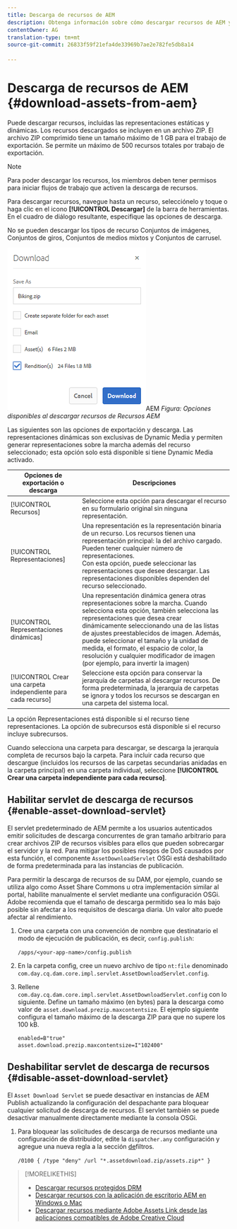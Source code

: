 ```yaml
---
title: Descarga de recursos de AEM
description: Obtenga información sobre cómo descargar recursos de AEM y activar o desactivar la funcionalidad de descarga.
contentOwner: AG
translation-type: tm+mt
source-git-commit: 26833f59f21efa4de33969b7ae2e782fe5db8a14

---
```



# Descarga de recursos de AEM {#download-assets-from-aem}

Puede descargar recursos, incluidas las representaciones estáticas y dinámicas. Los recursos descargados se incluyen en un archivo ZIP. El archivo ZIP comprimido tiene un tamaño máximo de 1 GB para el trabajo de exportación. Se permite un máximo de 500 recursos totales por trabajo de exportación.

>[!NOTE]
>
>Para poder descargar los recursos, los miembros deben tener permisos para iniciar flujos de trabajo que activen la descarga de recursos.

Para descargar recursos, navegue hasta un recurso, selecciónelo y toque o haga clic en el icono **[!UICONTROL Descargar]** de la barra de herramientas. En el cuadro de diálogo resultante, especifique las opciones de descarga.

No se pueden descargar los tipos de recurso Conjuntos de imágenes, Conjuntos de giros, Conjuntos de medios mixtos y Conjuntos de carrusel.

![Opciones disponibles al descargar recursos de Recursos](assets/asset_download_dialog.png)AEM *Figura: Opciones disponibles al descargar recursos de Recursos AEM*

Las siguientes son las opciones de exportación y descarga. Las representaciones dinámicas son exclusivas de Dynamic Media y permiten generar representaciones sobre la marcha además del recurso seleccionado; esta opción solo está disponible si tiene Dynamic Media activado.

| Opciones de exportación o descarga | Descripciones |
|---|---|
| [!UICONTROL Recursos] | Seleccione esta opción para descargar el recurso en su formulario original sin ninguna representación. |
| [!UICONTROL Representaciones] | Una representación es la representación binaria de un recurso. Los recursos tienen una representación principal: la del archivo cargado. Pueden tener cualquier número de representaciones. <br> Con esta opción, puede seleccionar las representaciones que desee descargar. Las representaciones disponibles dependen del recurso seleccionado. |
| [!UICONTROL Representaciones dinámicas] | Una representación dinámica genera otras representaciones sobre la marcha. Cuando selecciona esta opción, también selecciona las representaciones que desea crear dinámicamente seleccionando una de las listas de ajustes preestablecidos de imagen. Además, puede seleccionar el tamaño y la unidad de medida, el formato, el espacio de color, la resolución y cualquier modificador de imagen (por ejemplo, para invertir la imagen) |
| [!UICONTROL Crear una carpeta independiente para cada recurso] | Seleccione esta opción para conservar la jerarquía de carpetas al descargar recursos. De forma predeterminada, la jerarquía de carpetas se ignora y todos los recursos se descargan en una carpeta del sistema local. |

La opción Representaciones está disponible si el recurso tiene representaciones. La opción de subrecursos está disponible si el recurso incluye subrecursos.

Cuando selecciona una carpeta para descargar, se descarga la jerarquía completa de recursos bajo la carpeta. Para incluir cada recurso que descargue (incluidos los recursos de las carpetas secundarias anidadas en la carpeta principal) en una carpeta individual, seleccione **[!UICONTROL Crear una carpeta independiente para cada recurso]**.

## Habilitar servlet de descarga de recursos {#enable-asset-download-servlet}

El servlet predeterminado de AEM permite a los usuarios autenticados emitir solicitudes de descarga concurrentes de gran tamaño arbitrario para crear archivos ZIP de recursos visibles para ellos que pueden sobrecargar el servidor y la red. Para mitigar los posibles riesgos de DoS causados por esta función, el componente `AssetDownloadServlet` OSGi está deshabilitado de forma predeterminada para las instancias de publicación.

Para permitir la descarga de recursos de su DAM, por ejemplo, cuando se utiliza algo como Asset Share Commons u otra implementación similar al portal, habilite manualmente el servlet mediante una configuración OSGi. Adobe recomienda que el tamaño de descarga permitido sea lo más bajo posible sin afectar a los requisitos de descarga diaria. Un valor alto puede afectar al rendimiento.

1. Cree una carpeta con una convención de nombre que destinatario el modo de ejecución de publicación, es decir, `config.publish`:

   `/apps/<your-app-name>/config.publish`

1. En la carpeta config, cree un nuevo archivo de tipo `nt:file` denominado `com.day.cq.dam.core.impl.servlet.AssetDownloadServlet.config`.
1. Rellene `com.day.cq.dam.core.impl.servlet.AssetDownloadServlet.config` con lo siguiente. Define un tamaño máximo (en bytes) para la descarga como valor de `asset.download.prezip.maxcontentsize`. El ejemplo siguiente configura el tamaño máximo de la descarga ZIP para que no supere los 100 kB.

   ```
   enabled=B"true"
   asset.download.prezip.maxcontentsize=I"102400"
   ```

## Deshabilitar servlet de descarga de recursos {#disable-asset-download-servlet}

El `Asset Download Servlet` se puede desactivar en instancias de AEM Publish actualizando la configuración del despachante para bloquear cualquier solicitud de descarga de recursos. El servlet también se puede desactivar manualmente directamente mediante la consola OSGi.

1. Para bloquear las solicitudes de descarga de recursos mediante una configuración de distribuidor, edite la `dispatcher.any` configuración y agregue una nueva regla a la sección [de](https://docs.adobe.com/content/help/en/experience-manager-dispatcher/using/configuring/dispatcher-configuration.html#defining-a-filter)filtros.

   `/0100 { /type "deny" /url "*.assetdownload.zip/assets.zip*" }`

>[!MORELIKETHIS]
>
>* [Descargar recursos protegidos DRM](drm.md)
>* [Descargar recursos con la aplicación de escritorio AEM en Windows o Mac](https://helpx.adobe.com/experience-manager/desktop-app/aem-desktop-app.html)
>* [Descargar recursos mediante Adobe Assets Link desde las aplicaciones compatibles de Adobe Creative Cloud](https://helpx.adobe.com/es/enterprise/using/manage-assets-using-adobe-asset-link.html)


<!-- FULL ARTICLE ARCHIVE IS BELOW 

You can download assets including static and dynamic renditions. Alternatively, you can send emails with links to assets directly from AEM Assets. Downloaded assets are bundled in a ZIP file. The compressed ZIP file has a maximum file size of 1 GB for the export job. You are allowed a maximum of 500 total assets per export job.

>[!NOTE]
>
>Recipients of emails must be members of the `dam-users` group to access the ZIP download link in the email message. To be able to download the assets, the members must have permissions to launch workflows that trigger downloading of assets.

To download assets, navigate to an asset, select the asset, and tap/click the **[!UICONTROL Download]** icon from the toolbar. In the resulting dialog, specify your download options.

The asset types Image Sets, Spin Sets, Mixed Media Sets, and Carousel Sets cannot be downloaded.

![Available options when downloading assets from AEM Assets](assets/asset_download_dialog.png)
*Figure: Available options when downloading assets from AEM Assets*

The following are the Export/Download options. Dynamic renditions are unique to Dynamic Media and let you generate renditions on-the-fly in addition to the asset you selected - that option is only available if you have Dynamic Media enabled.

|Export or download options|Descriptions|
|---|---|
| [!UICONTROL Assets]| Select this to download the asset in its original form without any renditions.|
| [!UICONTROL Renditions] |A rendition is the binary representation of an asset. Assets have a primary representation - that of the uploaded file. They can have any number of representations. <br> With this option, you can select the renditions you want downloaded. The renditions available depend on the asset you select.|
| [!UICONTROL Dynamic Renditions] |A dynamic rendition generates other renditions on-the-fly. When you select this option, you also select the renditions you want to create dynamically by selecting from the image presets list. In addition, you can select the size and unit of measurement, format, color space, resolution, and any image modifiers (for example to invert the image)|
| [!UICONTROL Email] |An email notification is sent to the user. Standard emails templates are available at the following locations:<ul><li>`/libs/settings/dam/workflow/notification/email/downloadasset`</li><li>`/libs/settings/dam/workflow/notification/email/transientworkflowcompleted`</li></ul> Templates that you customize during deployment should be present at these locations: <ul><li>`/apps/settings/dam/workflow/notification/email/downloadasset`</li><li>`/apps/settings/dam/workflow/notification/email/transientworkflowcompleted`</li></ul>You can store tenant-specific custom templates at these locations:<ul><li>`/conf/<tenant_specific_config_root>/settings/dam/workflow/notification/email/downloadasset`</li><li>`/conf/<tenant_specific_config_root>/settings/dam/workflow/notification/email/transientworkflowcompleted`</li></ul>|
| [!UICONTROL Create separate folder for each asset] |Select this to preserve the folder hierarchy while downloading assets. By default, the folder hierarchy is ignored and all assets are downloaded in one folder in your local system.|

The option renditions option is available if the asset has any renditions. The subassets option is available if the asset includes subassets.

When you select a folder to download, the complete asset hierarchy under the folder is downloaded. To include each asset you download (including assets in child folders nested under the parent folder) in an individual folder, select **[!UICONTROL Create separate folder for each asset]**.

## Enable asset download servlet {#enable-asset-download-servlet}

The default servlet in AEM allows authenticated users to issue arbitrarily-large, concurrent download requests for creating ZIP files of assets visible to them that can overload the server and the network. To mitigate potential DoS risks caused by this feature, `AssetDownloadServlet` OSGi component is disabled by default for publish instances.

To allow downloading assets from your DAM, say when using something like Asset Share Commons or other portal-like implementation, manually enable the servlet via an OSGi configuration. Adobe recommends setting the permissible download size as low as possible without affecting the day-to-day download requirements. A high value may impact performance.

1. Create a folder with a naming convention that targets the publish runmode, that is, `config.publish`:

   `/apps/<your-app-name>/config.publish`

1. In the config folder, create a new file of type `nt:file` named `com.day.cq.dam.core.impl.servlet.AssetDownloadServlet.config`.
1. Populate `com.day.cq.dam.core.impl.servlet.AssetDownloadServlet.config` with the following. Sets a maximum size (in bytes) for the download as value of `asset.download.prezip.maxcontentsize`. The below sample configures the maximum size of the ZIP download to not exceed 100 kB.

   ```
   enabled=B"true"
   asset.download.prezip.maxcontentsize=I"102400"
   ```

## Disable asset download servlet {#disable-asset-download-servlet}

The `Asset Download Servlet` can be disabled on an AEM Publish instances by updating the dispatcher configuration to block any asset download requests. The servlet can also be manually disabled via the OSGi console directly.

1. To block asset download requests via a dispatcher configuration edit the `dispatcher.any` configuration and add a new rule to the [filter section](https://docs.adobe.com/content/help/en/experience-manager-dispatcher/using/configuring/dispatcher-configuration.html#defining-a-filter).

   `/0100 { /type "deny" /url "*.assetdownload.zip/assets.zip*" }`

>[!MORELIKETHIS]
>
>* [Download DRM protected assets](drm.md)
>* [Download assets using AEM desktop app on Win or Mac desktop](https://helpx.adobe.com/experience-manager/desktop-app/aem-desktop-app.html)
>* [Download assets using Adobe Assets Link from within the supported Adobe Creative Cloud apps](https://helpx.adobe.com/enterprise/using/manage-assets-using-adobe-asset-link.html)


-->